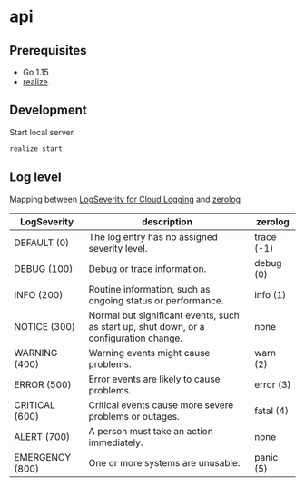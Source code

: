 api
===

## Prerequisites

* Go 1.15
* [realize](https://github.com/oxequa/realize).

## Development

Start local server.

```bash
realize start
```

## Log level

Mapping between [LogSeverity for Cloud Logging](https://cloud.google.com/logging/docs/reference/v2/rest/v2/LogEntry#logseverity) and [zerolog](https://github.com/rs/zerolog)

| LogSeverity | description | zerolog |
|---|---|---|
| DEFAULT	(0) | The log entry has no assigned severity level. | trace (-1) |
| DEBUG	(100) | Debug or trace information. | debug (0) |
| INFO (200) | Routine information, such as ongoing status or performance. | info (1) |
| NOTICE (300) | Normal but significant events, such as start up, shut down, or a configuration change. | none |
| WARNING	(400) | Warning events might cause problems. | warn (2) |
| ERROR (500) | Error events are likely to cause problems. | error (3) |
| CRITICAL (600) | Critical events cause more severe problems or outages. | fatal (4) |
| ALERT (700) | A person must take an action immediately. | none |
| EMERGENCY (800) | One or more systems are unusable. | panic (5) |
